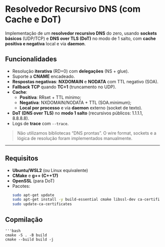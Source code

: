 # Resolvedor Recursivo DNS (com Cache e DoT)

Implementação de um **resolvedor recursivo DNS** do zero, usando **sockets básicos** (UDP/TCP) e **DNS over TLS (DoT)** no modo de 1 salto, com **cache positiva e negativa** local e via **daemon**.

## Funcionalidades
- Resolução **iterativa** (RD=0) com **delegações** (NS + glue).
- Suporte a **CNAME** encadeado.
- **Respostas negativas**: **NXDOMAIN** e **NODATA** com TTL negativo (SOA).
- **Fallback TCP** quando **TC=1** (truncamento no UDP).
- **Cache**:
  - **Positiva**: RRset + TTL mínimo;
  - **Negativa**: NXDOMAIN/NODATA + TTL (SOA.minimum);
  - **Local por processo** e via **daemon** externo (socket de texto).
- **DoT (DNS over TLS)** no **modo 1 salto** (recursivos públicos: 1.1.1.1, 8.8.8.8).
- Logs de **trace** com `--trace`.

> Não utilizamos bibliotecas “DNS prontas”. O wire format, sockets e a lógica de resolução foram implementados manualmente.

---

## Requisitos

- **Ubuntu/WSL2** (ou Linux equivalente)
- **CMake** e **g++ (C++17)**
- **OpenSSL** (para DoT)
- Pacotes:
  ```bash
  sudo apt-get update
  sudo apt-get install -y build-essential cmake libssl-dev ca-certificates
  sudo update-ca-certificates

## Copmilação

    '''bash
    cmake -S . -B build
    cmake --build build -j

